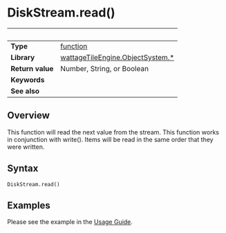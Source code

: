 # DiskStream.read()

|                      | &nbsp;
| -------------------- | ---------------------------------------------------------------
| __Type__             | [function](http://docs.coronalabs.com/api/type/Function.html)
| __Library__          | [wattageTileEngine.ObjectSystem.*](../lib_objectSystem.markdown)
| __Return value__     | Number, String, or Boolean
| __Keywords__         |
| __See also__         |


## Overview

This function will read the next value from the stream.  This
function works in conjunction with write().  Items will be
read in the same order that they were written.

## Syntax

	DiskStream.read()

## Examples

Please see the example in the
[Usage Guide](../usageGuide.markdown#Example).